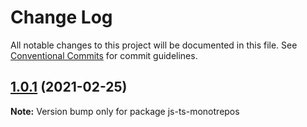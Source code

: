 # Change Log

All notable changes to this project will be documented in this file.
See [Conventional Commits](https://conventionalcommits.org) for commit guidelines.

## [1.0.1](https://github.com/mike-north/js-ts-monorepos/compare/v1.0.0...v1.0.1) (2021-02-25)

**Note:** Version bump only for package js-ts-monotrepos
